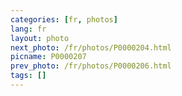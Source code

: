 ```yaml
---
categories: [fr, photos]
lang: fr
layout: photo
next_photo: /fr/photos/P0000204.html
picname: P0000207
prev_photo: /fr/photos/P0000206.html
tags: []
---
```


